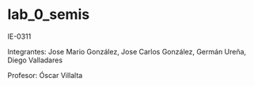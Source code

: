 # lab_0_semis
IE-0311 

Integrantes:
Jose Mario González,
Jose Carlos González,
Germán Ureña,
Diego Valladares

Profesor: Óscar Villalta
